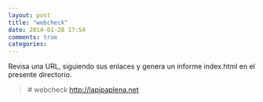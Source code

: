 ```yaml
---
layout: post
title: "webcheck"
date: 2014-01-28 17:54
comments: true
categories: 
---
```

Revisa una URL, siguiendo sus enlaces y genera un informe index.html en el presente directorio.

>\# webcheck http://lapipaplena.net

